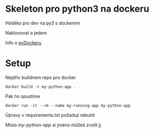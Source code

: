 # Skeleton pro python3 na dockeru

Holátko pro dev na py3 s dockerem

Naklonovat a jedem

Info o [pyDockeru](https://hub.docker.com/_/python)

# Setup

Nejdřív buildnem repo pro docker

    docker build -t my-python-app .


Pak ho spustíme

    docker run -it --rm --name my-running-app my-python-app

Úpravy v requirements.txt požadují rebuild

Místo *my-python-app* si jméno můžeš zvolit jj
